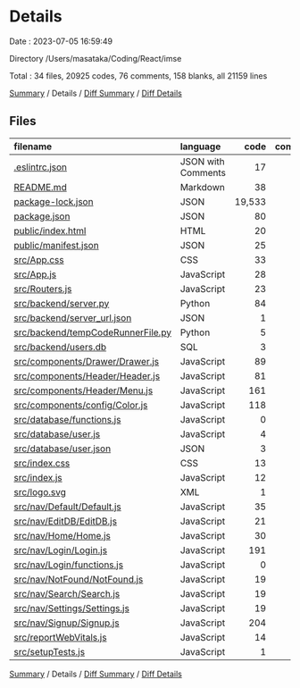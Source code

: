 # Details

Date : 2023-07-05 16:59:49

Directory /Users/masataka/Coding/React/imse

Total : 34 files,  20925 codes, 76 comments, 158 blanks, all 21159 lines

[Summary](results.md) / Details / [Diff Summary](diff.md) / [Diff Details](diff-details.md)

## Files
| filename | language | code | comment | blank | total |
| :--- | :--- | ---: | ---: | ---: | ---: |
| [.eslintrc.json](/.eslintrc.json) | JSON with Comments | 17 | 1 | 1 | 19 |
| [README.md](/README.md) | Markdown | 38 | 0 | 33 | 71 |
| [package-lock.json](/package-lock.json) | JSON | 19,533 | 0 | 1 | 19,534 |
| [package.json](/package.json) | JSON | 80 | 0 | 1 | 81 |
| [public/index.html](/public/index.html) | HTML | 20 | 23 | 1 | 44 |
| [public/manifest.json](/public/manifest.json) | JSON | 25 | 0 | 1 | 26 |
| [src/App.css](/src/App.css) | CSS | 33 | 0 | 6 | 39 |
| [src/App.js](/src/App.js) | JavaScript | 28 | 2 | 5 | 35 |
| [src/Routers.js](/src/Routers.js) | JavaScript | 23 | 0 | 3 | 26 |
| [src/backend/server.py](/src/backend/server.py) | Python | 84 | 5 | 13 | 102 |
| [src/backend/server_url.json](/src/backend/server_url.json) | JSON | 1 | 0 | 0 | 1 |
| [src/backend/tempCodeRunnerFile.py](/src/backend/tempCodeRunnerFile.py) | Python | 5 | 0 | 0 | 5 |
| [src/backend/users.db](/src/backend/users.db) | SQL | 3 | 0 | 0 | 3 |
| [src/components/Drawer/Drawer.js](/src/components/Drawer/Drawer.js) | JavaScript | 89 | 1 | 5 | 95 |
| [src/components/Header/Header.js](/src/components/Header/Header.js) | JavaScript | 81 | 4 | 7 | 92 |
| [src/components/Header/Menu.js](/src/components/Header/Menu.js) | JavaScript | 161 | 4 | 14 | 179 |
| [src/components/config/Color.js](/src/components/config/Color.js) | JavaScript | 118 | 0 | 4 | 122 |
| [src/database/functions.js](/src/database/functions.js) | JavaScript | 0 | 0 | 1 | 1 |
| [src/database/user.js](/src/database/user.js) | JavaScript | 4 | 0 | 3 | 7 |
| [src/database/user.json](/src/database/user.json) | JSON | 3 | 0 | 0 | 3 |
| [src/index.css](/src/index.css) | CSS | 13 | 0 | 2 | 15 |
| [src/index.js](/src/index.js) | JavaScript | 12 | 3 | 3 | 18 |
| [src/logo.svg](/src/logo.svg) | XML | 1 | 0 | 0 | 1 |
| [src/nav/Default/Default.js](/src/nav/Default/Default.js) | JavaScript | 35 | 3 | 6 | 44 |
| [src/nav/EditDB/EditDB.js](/src/nav/EditDB/EditDB.js) | JavaScript | 21 | 1 | 4 | 26 |
| [src/nav/Home/Home.js](/src/nav/Home/Home.js) | JavaScript | 30 | 2 | 4 | 36 |
| [src/nav/Login/Login.js](/src/nav/Login/Login.js) | JavaScript | 191 | 10 | 12 | 213 |
| [src/nav/Login/functions.js](/src/nav/Login/functions.js) | JavaScript | 0 | 0 | 1 | 1 |
| [src/nav/NotFound/NotFound.js](/src/nav/NotFound/NotFound.js) | JavaScript | 19 | 1 | 4 | 24 |
| [src/nav/Search/Search.js](/src/nav/Search/Search.js) | JavaScript | 19 | 1 | 4 | 24 |
| [src/nav/Settings/Settings.js](/src/nav/Settings/Settings.js) | JavaScript | 19 | 1 | 4 | 24 |
| [src/nav/Signup/Signup.js](/src/nav/Signup/Signup.js) | JavaScript | 204 | 10 | 12 | 226 |
| [src/reportWebVitals.js](/src/reportWebVitals.js) | JavaScript | 14 | 0 | 2 | 16 |
| [src/setupTests.js](/src/setupTests.js) | JavaScript | 1 | 4 | 1 | 6 |

[Summary](results.md) / Details / [Diff Summary](diff.md) / [Diff Details](diff-details.md)